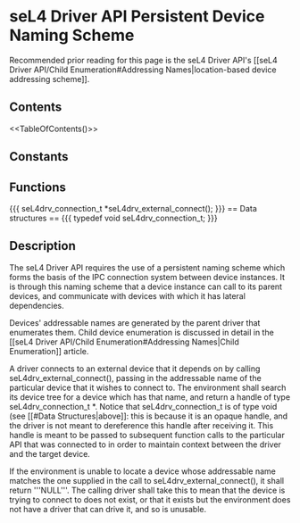 # seL4 Driver API Persistent Device Naming Scheme


Recommended prior reading for this page is the seL4 Driver API's
[[seL4 Driver API/Child Enumeration\#Addressing Names|location-based
device addressing scheme]].

## Contents
 &lt;&lt;TableOfContents()&gt;&gt;

## Constants


## Functions
 {{{ seL4drv_connection_t
\*seL4drv_external_connect(); }}} == Data structures == {{{ typedef
void seL4drv_connection_t; }}}

## Description


The seL4 Driver API requires the use of a persistent naming scheme which
forms the basis of the IPC connection system between device instances.
It is through this naming scheme that a device instance can call to its
parent devices, and communicate with devices with which it has lateral
dependencies.

Devices' addressable names are generated by the parent driver that
enumerates them. Child device enumeration is discussed in detail in the
[[seL4 Driver API/Child Enumeration\#Addressing Names|Child
Enumeration]] article.

A driver connects to an external device that it depends on by calling
seL4drv_external_connect(), passing in the addressable name of the
particular device that it wishes to connect to. The environment shall
search its device tree for a device which has that name, and return a
handle of type seL4drv_connection_t \*. Notice that
seL4drv_connection_t is of type void (see [[\#Data
Structures|above]]: this is because it is an opaque handle, and the
driver is not meant to dereference this handle after receiving it. This
handle is meant to be passed to subsequent function calls to the
particular API that was connected to in order to maintain context
between the driver and the target device.

If the environment is unable to locate a device whose addressable name
matches the one supplied in the call to seL4drv_external_connect(), it
shall return '''NULL'''. The calling driver shall take this to mean that
the device is trying to connect to does not exist, or that it exists but
the environment does not have a driver that can drive it, and so is
unusable.
